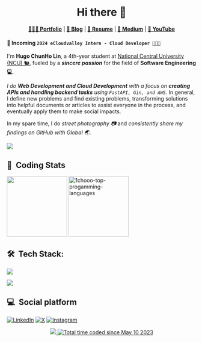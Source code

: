 <h1 align="center">
    Hi there 👋
</h1>

<!--<h3 align="center">
    This is Hugo ChunHo Lin 👨🏻‍💻
</h3> -->

<div align="center">
    <p>
        <a href="https://1chooo.com" target="_blank"><b>👨🏻‍💻 Portfolio</b></a> |
        <a href="https://1chooo.github.io/blog.1chooo.com/" target="_blank"><b>📓 Blog</b></a> |
        <a href="https://1chooo.com/cv.pdf" target="_blank"><b>🧳 Resume</b></a> |
        <a href="https://medium.com/@1chooo" target="_blank"><b>📠 Medium</b></a> |
        <a href="https://www.youtube.com/@1chooo607" target="_blank"><b>🎥 YouTube</b></a>
    </p>
</div>

#### 📢 **Incoming `2024 eCloudvalley Intern - Cloud Developer 👨🏻‍💻`**

I'm **Hugo ChunHo Lin**, a 4th-year student at [National Central University (NCU) 🐿️](https://www.ncu.edu.tw/), fueled by a ***sincere passion*** for the field of **Software Engineering 💻**.

*I do **Web Development and Cloud Development** with a focus on **creating APIs and handling backend tasks** using `FastAPI, Gin, and AWS`.* In general, I define new problems and find existing problems, transforming solutions into helpful documents or articles to assist everyone in the process, and eventually apply them to make social impacts.

In my spare time, I do *street photography 📷* and *consistently share my findings on GitHub with Global 🌏*.

<div align=left> 
  	<img src="https://github-stats-alpha.vercel.app/api?username=1chooo&cc=22272e&tc=37BCF6&ic=fff&bc=0000" />
</div>

## 📇 &nbsp;Coding Stats

<p align="left">
  <img height="160px" src="https://github-readme-stats-1chooo.vercel.app/api/wakatime?username=1chooo&layout=compact&langs_count=10&theme=react&hide=other" />
  <img height="160px" src="https://github-readme-stats-1chooo.vercel.app/api?username=1chooo&theme=react&hide_border=false&count_private=true&show_icons=true&include_all_commits=false&number_format=long" alt="1chooo-top-progamming-languages" />
</p>

## 🛠 &nbsp;Tech Stack:

<p align="left">
	<a href="https://skillicons.dev">
		<img src="https://skillicons.dev/icons?i=python,go,react,ts,js,cpp,c,java,latex" />
	</a>
</p>
<p align="left">
	<a href="https://skillicons.dev">
		<img src="https://skillicons.dev/icons?i=linux,githubactions,aws,git,docker,fastapi,kubernetes,flask,bash" />
	</a>
</p>

<!-- <p align="left">
	<a href="https://skillicons.dev">
		<img src="https://skillicons.dev/icons?i=fastapi,flask,githubactions,docker,gitlab" />
	</a>
</p> -->

## 💻 &nbsp;Social platform

[![LinkedIn](https://skillicons.dev/icons?i=linkedin)](https://www.linkedin.com/in/1chooo/)
[![X](https://skillicons.dev/icons?i=twitter)](https://www.instagram.com/lcho____/)
[![Instagram](https://skillicons.dev/icons?i=instagram)](https://www.instagram.com/lcho____/)


<!-- <div align="center">
	<a href="https://visitcount.itsvg.in">
		<img src="https://visitcount.itsvg.in/api?id=1chooo&label=Profile%20Views&color=1&icon=2&pretty=false" height=20/>
	</a>
	<a href="https://wakatime.com/@de962691-c66a-4501-860f-eb122ac6ea13">
		<img src="https://wakatime.com/badge/user/de962691-c66a-4501-860f-eb122ac6ea13.svg?style=flat" alt="Total time coded since May 10 2023" height=20/>
	</a>
</div> -->

<div align="center">
	<a href="https://github.com/antonkomarev/github-profile-views-counter" target="_blank">
		<img src="https://komarev.com/ghpvc/?username=1chooo&style=for-the-badge" />
	</a>
	<a href="https://wakatime.com/@de962691-c66a-4501-860f-eb122ac6ea13" target="_blank">
		<img src="https://wakatime.com/badge/user/de962691-c66a-4501-860f-eb122ac6ea13.svg?style=for-the-badge" alt="Total time coded since May 10 2023" />
	</a>
</div>

<!-- [![1chooo's wakatime stats](https://github-readme-stats-git-master-1chooo.vercel.app/api/wakatime?username=1chooo&theme=vue-dark)](https://github.com/anuraghazra/github-readme-stats) -->
